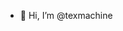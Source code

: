 - 👋 Hi, I’m @texmachine


<!---
texmachine/texmachine is a ✨ special ✨ repository because its `README.md` (this file) appears on your GitHub profile.
You can click the Preview link to take a look at your changes.
--->
